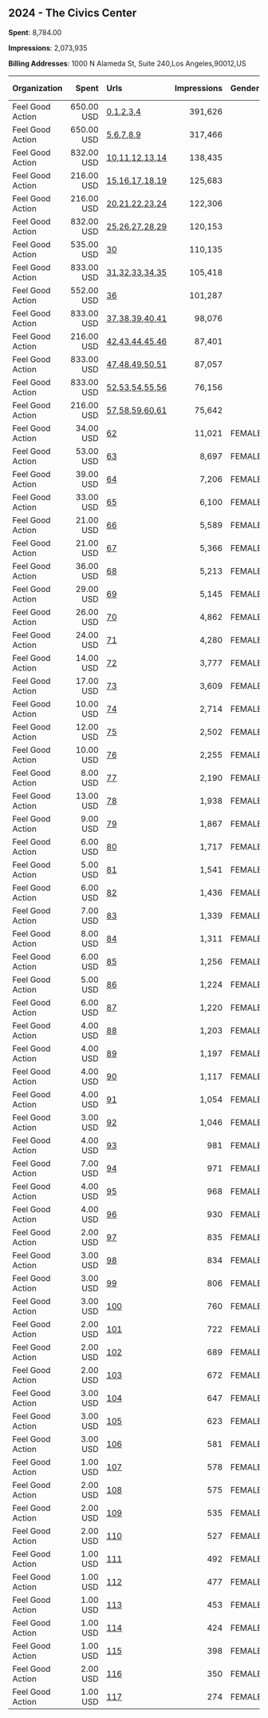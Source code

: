 ## 2024 - The Civics Center 
**Spent**: 8,784.00

**Impressions**: 2,073,935

**Billing Addresses**: 1000 N Alameda St, Suite 240,Los Angeles,90012,US

|Organization|Spent|Urls|Impressions|Genders|Age Brackets|Country Codes|
|:---|---:|:---|---:|:---|:---|:---|
|Feel Good Action|650.00 USD|[0](https://www.snap.com/political-ads/asset/167afc5d570f904ff8f72a28ec9d2a6493cf870d6054a4dab7564261d205b58c?mediaType=jpeg),[1](https://www.snap.com/political-ads/asset/24de20eb423910185b0d1e4aa880acc5ef8da8aa119031d3125c092908021a4c?mediaType=jpeg),[2](https://www.snap.com/political-ads/asset/ed63c747229be0c012b906bf9bd4845f6bb317d4c760a643b1c92fb7d3248aa9?mediaType=jpeg),[3](https://www.snap.com/political-ads/asset/52c72cf40c350ede79ea0b067b35eaab5b7ce90afd116b7ce7a4d57aad0c9620?mediaType=jpeg),[4](https://www.snap.com/political-ads/asset/fd1fd0b18bb5cf6c17a86f80729e1131bd2421a217a841122cda9d2650242b55?mediaType=jpeg)|391,626||16-20|united states|
|Feel Good Action|650.00 USD|[5](https://www.snap.com/political-ads/asset/167afc5d570f904ff8f72a28ec9d2a6493cf870d6054a4dab7564261d205b58c?mediaType=jpeg),[6](https://www.snap.com/political-ads/asset/24de20eb423910185b0d1e4aa880acc5ef8da8aa119031d3125c092908021a4c?mediaType=jpeg),[7](https://www.snap.com/political-ads/asset/ed63c747229be0c012b906bf9bd4845f6bb317d4c760a643b1c92fb7d3248aa9?mediaType=jpeg),[8](https://www.snap.com/political-ads/asset/52c72cf40c350ede79ea0b067b35eaab5b7ce90afd116b7ce7a4d57aad0c9620?mediaType=jpeg),[9](https://www.snap.com/political-ads/asset/fd1fd0b18bb5cf6c17a86f80729e1131bd2421a217a841122cda9d2650242b55?mediaType=jpeg)|317,466||16-20|united states|
|Feel Good Action|832.00 USD|[10](https://www.snap.com/political-ads/asset/167afc5d570f904ff8f72a28ec9d2a6493cf870d6054a4dab7564261d205b58c?mediaType=jpeg),[11](https://www.snap.com/political-ads/asset/24de20eb423910185b0d1e4aa880acc5ef8da8aa119031d3125c092908021a4c?mediaType=jpeg),[12](https://www.snap.com/political-ads/asset/ed63c747229be0c012b906bf9bd4845f6bb317d4c760a643b1c92fb7d3248aa9?mediaType=jpeg),[13](https://www.snap.com/political-ads/asset/52c72cf40c350ede79ea0b067b35eaab5b7ce90afd116b7ce7a4d57aad0c9620?mediaType=jpeg),[14](https://www.snap.com/political-ads/asset/fd1fd0b18bb5cf6c17a86f80729e1131bd2421a217a841122cda9d2650242b55?mediaType=jpeg)|138,435||16-20|united states|
|Feel Good Action|216.00 USD|[15](https://www.snap.com/political-ads/asset/167afc5d570f904ff8f72a28ec9d2a6493cf870d6054a4dab7564261d205b58c?mediaType=jpeg),[16](https://www.snap.com/political-ads/asset/24de20eb423910185b0d1e4aa880acc5ef8da8aa119031d3125c092908021a4c?mediaType=jpeg),[17](https://www.snap.com/political-ads/asset/ed63c747229be0c012b906bf9bd4845f6bb317d4c760a643b1c92fb7d3248aa9?mediaType=jpeg),[18](https://www.snap.com/political-ads/asset/52c72cf40c350ede79ea0b067b35eaab5b7ce90afd116b7ce7a4d57aad0c9620?mediaType=jpeg),[19](https://www.snap.com/political-ads/asset/fd1fd0b18bb5cf6c17a86f80729e1131bd2421a217a841122cda9d2650242b55?mediaType=jpeg)|125,683||16-20|united states|
|Feel Good Action|216.00 USD|[20](https://www.snap.com/political-ads/asset/167afc5d570f904ff8f72a28ec9d2a6493cf870d6054a4dab7564261d205b58c?mediaType=jpeg),[21](https://www.snap.com/political-ads/asset/24de20eb423910185b0d1e4aa880acc5ef8da8aa119031d3125c092908021a4c?mediaType=jpeg),[22](https://www.snap.com/political-ads/asset/ed63c747229be0c012b906bf9bd4845f6bb317d4c760a643b1c92fb7d3248aa9?mediaType=jpeg),[23](https://www.snap.com/political-ads/asset/52c72cf40c350ede79ea0b067b35eaab5b7ce90afd116b7ce7a4d57aad0c9620?mediaType=jpeg),[24](https://www.snap.com/political-ads/asset/fd1fd0b18bb5cf6c17a86f80729e1131bd2421a217a841122cda9d2650242b55?mediaType=jpeg)|122,306||16-20|united states|
|Feel Good Action|832.00 USD|[25](https://www.snap.com/political-ads/asset/167afc5d570f904ff8f72a28ec9d2a6493cf870d6054a4dab7564261d205b58c?mediaType=jpeg),[26](https://www.snap.com/political-ads/asset/24de20eb423910185b0d1e4aa880acc5ef8da8aa119031d3125c092908021a4c?mediaType=jpeg),[27](https://www.snap.com/political-ads/asset/ed63c747229be0c012b906bf9bd4845f6bb317d4c760a643b1c92fb7d3248aa9?mediaType=jpeg),[28](https://www.snap.com/political-ads/asset/52c72cf40c350ede79ea0b067b35eaab5b7ce90afd116b7ce7a4d57aad0c9620?mediaType=jpeg),[29](https://www.snap.com/political-ads/asset/fd1fd0b18bb5cf6c17a86f80729e1131bd2421a217a841122cda9d2650242b55?mediaType=jpeg)|120,153||16-20|united states|
|Feel Good Action|535.00 USD|[30](https://www.snap.com/political-ads/asset/5e51d11ea044e25a13e4ae826801fc73023361ff9570f0178283fe37a8726a19?mediaType=png)|110,135||17-20|united states|
|Feel Good Action|833.00 USD|[31](https://www.snap.com/political-ads/asset/167afc5d570f904ff8f72a28ec9d2a6493cf870d6054a4dab7564261d205b58c?mediaType=jpeg),[32](https://www.snap.com/political-ads/asset/24de20eb423910185b0d1e4aa880acc5ef8da8aa119031d3125c092908021a4c?mediaType=jpeg),[33](https://www.snap.com/political-ads/asset/ed63c747229be0c012b906bf9bd4845f6bb317d4c760a643b1c92fb7d3248aa9?mediaType=jpeg),[34](https://www.snap.com/political-ads/asset/52c72cf40c350ede79ea0b067b35eaab5b7ce90afd116b7ce7a4d57aad0c9620?mediaType=jpeg),[35](https://www.snap.com/political-ads/asset/fd1fd0b18bb5cf6c17a86f80729e1131bd2421a217a841122cda9d2650242b55?mediaType=jpeg)|105,418||16-20|united states|
|Feel Good Action|552.00 USD|[36](https://www.snap.com/political-ads/asset/b6b201f0315398c920d4882ac452efa7f9f5b620c3429a6613e24215cf67cbb2?mediaType=png)|101,287||17-20|united states|
|Feel Good Action|833.00 USD|[37](https://www.snap.com/political-ads/asset/167afc5d570f904ff8f72a28ec9d2a6493cf870d6054a4dab7564261d205b58c?mediaType=jpeg),[38](https://www.snap.com/political-ads/asset/24de20eb423910185b0d1e4aa880acc5ef8da8aa119031d3125c092908021a4c?mediaType=jpeg),[39](https://www.snap.com/political-ads/asset/ed63c747229be0c012b906bf9bd4845f6bb317d4c760a643b1c92fb7d3248aa9?mediaType=jpeg),[40](https://www.snap.com/political-ads/asset/52c72cf40c350ede79ea0b067b35eaab5b7ce90afd116b7ce7a4d57aad0c9620?mediaType=jpeg),[41](https://www.snap.com/political-ads/asset/fd1fd0b18bb5cf6c17a86f80729e1131bd2421a217a841122cda9d2650242b55?mediaType=jpeg)|98,076||16-20|united states|
|Feel Good Action|216.00 USD|[42](https://www.snap.com/political-ads/asset/167afc5d570f904ff8f72a28ec9d2a6493cf870d6054a4dab7564261d205b58c?mediaType=jpeg),[43](https://www.snap.com/political-ads/asset/24de20eb423910185b0d1e4aa880acc5ef8da8aa119031d3125c092908021a4c?mediaType=jpeg),[44](https://www.snap.com/political-ads/asset/ed63c747229be0c012b906bf9bd4845f6bb317d4c760a643b1c92fb7d3248aa9?mediaType=jpeg),[45](https://www.snap.com/political-ads/asset/52c72cf40c350ede79ea0b067b35eaab5b7ce90afd116b7ce7a4d57aad0c9620?mediaType=jpeg),[46](https://www.snap.com/political-ads/asset/fd1fd0b18bb5cf6c17a86f80729e1131bd2421a217a841122cda9d2650242b55?mediaType=jpeg)|87,401||16-20|united states|
|Feel Good Action|833.00 USD|[47](https://www.snap.com/political-ads/asset/167afc5d570f904ff8f72a28ec9d2a6493cf870d6054a4dab7564261d205b58c?mediaType=jpeg),[48](https://www.snap.com/political-ads/asset/24de20eb423910185b0d1e4aa880acc5ef8da8aa119031d3125c092908021a4c?mediaType=jpeg),[49](https://www.snap.com/political-ads/asset/ed63c747229be0c012b906bf9bd4845f6bb317d4c760a643b1c92fb7d3248aa9?mediaType=jpeg),[50](https://www.snap.com/political-ads/asset/52c72cf40c350ede79ea0b067b35eaab5b7ce90afd116b7ce7a4d57aad0c9620?mediaType=jpeg),[51](https://www.snap.com/political-ads/asset/fd1fd0b18bb5cf6c17a86f80729e1131bd2421a217a841122cda9d2650242b55?mediaType=jpeg)|87,057||16-20|united states|
|Feel Good Action|833.00 USD|[52](https://www.snap.com/political-ads/asset/167afc5d570f904ff8f72a28ec9d2a6493cf870d6054a4dab7564261d205b58c?mediaType=jpeg),[53](https://www.snap.com/political-ads/asset/24de20eb423910185b0d1e4aa880acc5ef8da8aa119031d3125c092908021a4c?mediaType=jpeg),[54](https://www.snap.com/political-ads/asset/ed63c747229be0c012b906bf9bd4845f6bb317d4c760a643b1c92fb7d3248aa9?mediaType=jpeg),[55](https://www.snap.com/political-ads/asset/52c72cf40c350ede79ea0b067b35eaab5b7ce90afd116b7ce7a4d57aad0c9620?mediaType=jpeg),[56](https://www.snap.com/political-ads/asset/fd1fd0b18bb5cf6c17a86f80729e1131bd2421a217a841122cda9d2650242b55?mediaType=jpeg)|76,156||16-20|united states|
|Feel Good Action|216.00 USD|[57](https://www.snap.com/political-ads/asset/167afc5d570f904ff8f72a28ec9d2a6493cf870d6054a4dab7564261d205b58c?mediaType=jpeg),[58](https://www.snap.com/political-ads/asset/24de20eb423910185b0d1e4aa880acc5ef8da8aa119031d3125c092908021a4c?mediaType=jpeg),[59](https://www.snap.com/political-ads/asset/ed63c747229be0c012b906bf9bd4845f6bb317d4c760a643b1c92fb7d3248aa9?mediaType=jpeg),[60](https://www.snap.com/political-ads/asset/52c72cf40c350ede79ea0b067b35eaab5b7ce90afd116b7ce7a4d57aad0c9620?mediaType=jpeg),[61](https://www.snap.com/political-ads/asset/fd1fd0b18bb5cf6c17a86f80729e1131bd2421a217a841122cda9d2650242b55?mediaType=jpeg)|75,642||16-20|united states|
|Feel Good Action|34.00 USD|[62](https://www.snap.com/political-ads/asset/e4b3f807cb4b3737b01863a30b1c993b2c931a6f8f8902cf5bbe6cc625ea5294?mediaType=png)|11,021|FEMALE|15-20|united states|
|Feel Good Action|53.00 USD|[63](https://www.snap.com/political-ads/asset/386b20d27e7caf5986fbdc30abaf9ea7d346dedafffe1adbf73b38f9aed0baaa?mediaType=mp4)|8,697|FEMALE|15-20|united states|
|Feel Good Action|39.00 USD|[64](https://www.snap.com/political-ads/asset/386b20d27e7caf5986fbdc30abaf9ea7d346dedafffe1adbf73b38f9aed0baaa?mediaType=mp4)|7,206|FEMALE|15-20|united states|
|Feel Good Action|33.00 USD|[65](https://www.snap.com/political-ads/asset/386b20d27e7caf5986fbdc30abaf9ea7d346dedafffe1adbf73b38f9aed0baaa?mediaType=mp4)|6,100|FEMALE|15-20|united states|
|Feel Good Action|21.00 USD|[66](https://www.snap.com/political-ads/asset/2c5bb3ad725aa381276fe355322ddc7ba7a468b96fe45620b5ae1e572aa275a4?mediaType=png)|5,589|FEMALE|15-20|united states|
|Feel Good Action|21.00 USD|[67](https://www.snap.com/political-ads/asset/cac446b029647e44278abbcb3c6dca509c81a159ac5d544f2e1b08663cc80aa6?mediaType=png)|5,366|FEMALE|15-20|united states|
|Feel Good Action|36.00 USD|[68](https://www.snap.com/political-ads/asset/386b20d27e7caf5986fbdc30abaf9ea7d346dedafffe1adbf73b38f9aed0baaa?mediaType=mp4)|5,213|FEMALE|15-20||
|Feel Good Action|29.00 USD|[69](https://www.snap.com/political-ads/asset/386b20d27e7caf5986fbdc30abaf9ea7d346dedafffe1adbf73b38f9aed0baaa?mediaType=mp4)|5,145|FEMALE|15-20|united states|
|Feel Good Action|26.00 USD|[70](https://www.snap.com/political-ads/asset/386b20d27e7caf5986fbdc30abaf9ea7d346dedafffe1adbf73b38f9aed0baaa?mediaType=mp4)|4,862|FEMALE|15-20|united states|
|Feel Good Action|24.00 USD|[71](https://www.snap.com/political-ads/asset/386b20d27e7caf5986fbdc30abaf9ea7d346dedafffe1adbf73b38f9aed0baaa?mediaType=mp4)|4,280|FEMALE|15-20|united states|
|Feel Good Action|14.00 USD|[72](https://www.snap.com/political-ads/asset/d960a82f78116a5084bb86e0a6928b6457948467999ad73af567e18638d4a7a5?mediaType=png)|3,777|FEMALE|15-20|united states|
|Feel Good Action|17.00 USD|[73](https://www.snap.com/political-ads/asset/3176450e026de303995931436b023b2482fa8c34619486615ced75cee26451ed?mediaType=png)|3,609|FEMALE|15-20||
|Feel Good Action|10.00 USD|[74](https://www.snap.com/political-ads/asset/f47b51f69f7dfc2313045033f9b7ea15c78a447d72491d1993f246b7b496cfbb?mediaType=png)|2,714|FEMALE|15-20|united states|
|Feel Good Action|12.00 USD|[75](https://www.snap.com/political-ads/asset/e3852d709cd4acb35178d81d7040a60ca8e06dce554160975ea7b8c5107c5a03?mediaType=png)|2,502|FEMALE|15-20|united states|
|Feel Good Action|10.00 USD|[76](https://www.snap.com/political-ads/asset/e3852d709cd4acb35178d81d7040a60ca8e06dce554160975ea7b8c5107c5a03?mediaType=png)|2,255|FEMALE|15-20|united states|
|Feel Good Action|8.00 USD|[77](https://www.snap.com/political-ads/asset/04963822b0daeb2cc958b42d0dc94348450126b15651192105151f495660c9bb?mediaType=png)|2,190|FEMALE|15-20|united states|
|Feel Good Action|13.00 USD|[78](https://www.snap.com/political-ads/asset/e7b511f7a13d4b577f0cc81d95b4e70b20f74e3498e71357220e23a6ffa47e7b?mediaType=png)|1,938|FEMALE|15-20|united states|
|Feel Good Action|9.00 USD|[79](https://www.snap.com/political-ads/asset/e7b511f7a13d4b577f0cc81d95b4e70b20f74e3498e71357220e23a6ffa47e7b?mediaType=png)|1,867|FEMALE|15-20|united states|
|Feel Good Action|6.00 USD|[80](https://www.snap.com/political-ads/asset/3a6c9aed44777041e1904693c6de8619e8067dd2c66ff937135718c3c592e2df?mediaType=png)|1,717|FEMALE|15-20|united states|
|Feel Good Action|5.00 USD|[81](https://www.snap.com/political-ads/asset/7476c0111ece912df54c22b109a67f8c1c547c8418f36209915c8408bbc3a1df?mediaType=png)|1,541|FEMALE|15-20|united states|
|Feel Good Action|6.00 USD|[82](https://www.snap.com/political-ads/asset/e3852d709cd4acb35178d81d7040a60ca8e06dce554160975ea7b8c5107c5a03?mediaType=png)|1,436|FEMALE|15-20|united states|
|Feel Good Action|7.00 USD|[83](https://www.snap.com/political-ads/asset/f47b51f69f7dfc2313045033f9b7ea15c78a447d72491d1993f246b7b496cfbb?mediaType=png)|1,339|FEMALE|15-20||
|Feel Good Action|8.00 USD|[84](https://www.snap.com/political-ads/asset/e3852d709cd4acb35178d81d7040a60ca8e06dce554160975ea7b8c5107c5a03?mediaType=png)|1,311|FEMALE|15-20||
|Feel Good Action|6.00 USD|[85](https://www.snap.com/political-ads/asset/3a6c9aed44777041e1904693c6de8619e8067dd2c66ff937135718c3c592e2df?mediaType=png)|1,256|FEMALE|15-20|united states|
|Feel Good Action|5.00 USD|[86](https://www.snap.com/political-ads/asset/f47b51f69f7dfc2313045033f9b7ea15c78a447d72491d1993f246b7b496cfbb?mediaType=png)|1,224|FEMALE|15-20|united states|
|Feel Good Action|6.00 USD|[87](https://www.snap.com/political-ads/asset/f47b51f69f7dfc2313045033f9b7ea15c78a447d72491d1993f246b7b496cfbb?mediaType=png)|1,220|FEMALE|15-20|united states|
|Feel Good Action|4.00 USD|[88](https://www.snap.com/political-ads/asset/7476c0111ece912df54c22b109a67f8c1c547c8418f36209915c8408bbc3a1df?mediaType=png)|1,203|FEMALE|15-20|united states|
|Feel Good Action|4.00 USD|[89](https://www.snap.com/political-ads/asset/3a6c9aed44777041e1904693c6de8619e8067dd2c66ff937135718c3c592e2df?mediaType=png)|1,197|FEMALE|15-20|united states|
|Feel Good Action|4.00 USD|[90](https://www.snap.com/political-ads/asset/e7b511f7a13d4b577f0cc81d95b4e70b20f74e3498e71357220e23a6ffa47e7b?mediaType=png)|1,117|FEMALE|15-20|united states|
|Feel Good Action|4.00 USD|[91](https://www.snap.com/political-ads/asset/e3852d709cd4acb35178d81d7040a60ca8e06dce554160975ea7b8c5107c5a03?mediaType=png)|1,054|FEMALE|15-20|united states|
|Feel Good Action|3.00 USD|[92](https://www.snap.com/political-ads/asset/c6a8a8a373d2048fe0501c6cbb2fe9d463f64dd77e8ed47b44cfc97773006fc0?mediaType=png)|1,046|FEMALE|15-20|united states|
|Feel Good Action|4.00 USD|[93](https://www.snap.com/political-ads/asset/f47b51f69f7dfc2313045033f9b7ea15c78a447d72491d1993f246b7b496cfbb?mediaType=png)|981|FEMALE|15-20|united states|
|Feel Good Action|7.00 USD|[94](https://www.snap.com/political-ads/asset/e3852d709cd4acb35178d81d7040a60ca8e06dce554160975ea7b8c5107c5a03?mediaType=png)|971|FEMALE|15-20|united states|
|Feel Good Action|4.00 USD|[95](https://www.snap.com/political-ads/asset/3a6c9aed44777041e1904693c6de8619e8067dd2c66ff937135718c3c592e2df?mediaType=png)|968|FEMALE|15-20|united states|
|Feel Good Action|4.00 USD|[96](https://www.snap.com/political-ads/asset/e3852d709cd4acb35178d81d7040a60ca8e06dce554160975ea7b8c5107c5a03?mediaType=png)|930|FEMALE|15-20|united states|
|Feel Good Action|2.00 USD|[97](https://www.snap.com/political-ads/asset/7476c0111ece912df54c22b109a67f8c1c547c8418f36209915c8408bbc3a1df?mediaType=png)|835|FEMALE|15-20|united states|
|Feel Good Action|3.00 USD|[98](https://www.snap.com/political-ads/asset/c6a8a8a373d2048fe0501c6cbb2fe9d463f64dd77e8ed47b44cfc97773006fc0?mediaType=png)|834|FEMALE|15-20|united states|
|Feel Good Action|3.00 USD|[99](https://www.snap.com/political-ads/asset/3a6c9aed44777041e1904693c6de8619e8067dd2c66ff937135718c3c592e2df?mediaType=png)|806|FEMALE|15-20||
|Feel Good Action|3.00 USD|[100](https://www.snap.com/political-ads/asset/f47b51f69f7dfc2313045033f9b7ea15c78a447d72491d1993f246b7b496cfbb?mediaType=png)|760|FEMALE|15-20|united states|
|Feel Good Action|2.00 USD|[101](https://www.snap.com/political-ads/asset/e7b511f7a13d4b577f0cc81d95b4e70b20f74e3498e71357220e23a6ffa47e7b?mediaType=png)|722|FEMALE|15-20|united states|
|Feel Good Action|2.00 USD|[102](https://www.snap.com/political-ads/asset/ebf5a98dd821cd9fcf320674e2596a81c83a8e3b45a7a73f8a7392805a1a474c?mediaType=png)|689|FEMALE|15-20|united states|
|Feel Good Action|2.00 USD|[103](https://www.snap.com/political-ads/asset/e7b511f7a13d4b577f0cc81d95b4e70b20f74e3498e71357220e23a6ffa47e7b?mediaType=png)|672|FEMALE|15-20|united states|
|Feel Good Action|3.00 USD|[104](https://www.snap.com/political-ads/asset/7476c0111ece912df54c22b109a67f8c1c547c8418f36209915c8408bbc3a1df?mediaType=png)|647|FEMALE|15-20||
|Feel Good Action|3.00 USD|[105](https://www.snap.com/political-ads/asset/e7b511f7a13d4b577f0cc81d95b4e70b20f74e3498e71357220e23a6ffa47e7b?mediaType=png)|623|FEMALE|15-20||
|Feel Good Action|3.00 USD|[106](https://www.snap.com/political-ads/asset/f47b51f69f7dfc2313045033f9b7ea15c78a447d72491d1993f246b7b496cfbb?mediaType=png)|581|FEMALE|15-20|united states|
|Feel Good Action|1.00 USD|[107](https://www.snap.com/political-ads/asset/c6a8a8a373d2048fe0501c6cbb2fe9d463f64dd77e8ed47b44cfc97773006fc0?mediaType=png)|578|FEMALE|15-20|united states|
|Feel Good Action|2.00 USD|[108](https://www.snap.com/political-ads/asset/c6a8a8a373d2048fe0501c6cbb2fe9d463f64dd77e8ed47b44cfc97773006fc0?mediaType=png)|575|FEMALE|15-20|united states|
|Feel Good Action|2.00 USD|[109](https://www.snap.com/political-ads/asset/c6a8a8a373d2048fe0501c6cbb2fe9d463f64dd77e8ed47b44cfc97773006fc0?mediaType=png)|535|FEMALE|15-20||
|Feel Good Action|2.00 USD|[110](https://www.snap.com/political-ads/asset/c6a8a8a373d2048fe0501c6cbb2fe9d463f64dd77e8ed47b44cfc97773006fc0?mediaType=png)|527|FEMALE|15-20|united states|
|Feel Good Action|1.00 USD|[111](https://www.snap.com/political-ads/asset/7476c0111ece912df54c22b109a67f8c1c547c8418f36209915c8408bbc3a1df?mediaType=png)|492|FEMALE|15-20|united states|
|Feel Good Action|1.00 USD|[112](https://www.snap.com/political-ads/asset/7476c0111ece912df54c22b109a67f8c1c547c8418f36209915c8408bbc3a1df?mediaType=png)|477|FEMALE|15-20|united states|
|Feel Good Action|1.00 USD|[113](https://www.snap.com/political-ads/asset/3a6c9aed44777041e1904693c6de8619e8067dd2c66ff937135718c3c592e2df?mediaType=png)|453|FEMALE|15-20|united states|
|Feel Good Action|1.00 USD|[114](https://www.snap.com/political-ads/asset/c6a8a8a373d2048fe0501c6cbb2fe9d463f64dd77e8ed47b44cfc97773006fc0?mediaType=png)|424|FEMALE|15-20|united states|
|Feel Good Action|1.00 USD|[115](https://www.snap.com/political-ads/asset/3a6c9aed44777041e1904693c6de8619e8067dd2c66ff937135718c3c592e2df?mediaType=png)|398|FEMALE|15-20|united states|
|Feel Good Action|2.00 USD|[116](https://www.snap.com/political-ads/asset/e7b511f7a13d4b577f0cc81d95b4e70b20f74e3498e71357220e23a6ffa47e7b?mediaType=png)|350|FEMALE|15-20|united states|
|Feel Good Action|1.00 USD|[117](https://www.snap.com/political-ads/asset/7476c0111ece912df54c22b109a67f8c1c547c8418f36209915c8408bbc3a1df?mediaType=png)|274|FEMALE|15-20|united states|
